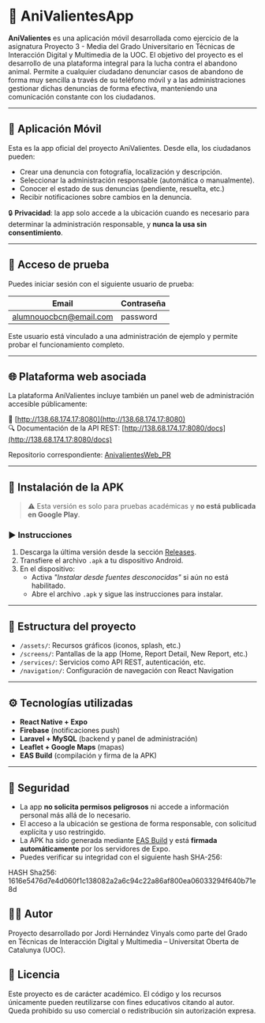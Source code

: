 # 🐾 AniValientesApp

**AniValientes** es una aplicación móvil desarrollada como ejercicio de la asignatura Proyecto 3 - Media del
Grado Universitario en Técnicas de Interacción Digital y Multimedia de la UOC. El objetivo del proyecto es
el desarrollo de una plataforma integral para la lucha contra el abandono animal. Permite a cualquier ciudadano 
denunciar casos de abandono de forma muy sencilla a través de su teléfono móvil y a las administraciones gestionar 
dichas denuncias de forma efectiva, manteniendo una comunicación constante con los ciudadanos.

---

## 📱 Aplicación Móvil


Esta es la app oficial del proyecto AniValientes. Desde ella, los ciudadanos pueden:

- Crear una denuncia con fotografía, localización y descripción.
- Seleccionar la administración responsable (automática o manualmente).
- Conocer el estado de sus denuncias (pendiente, resuelta, etc.)
- Recibir notificaciones sobre cambios en la denuncia.

🔒 **Privacidad**: la app solo accede a la ubicación cuando es necesario para determinar la administración responsable, y **nunca la usa sin consentimiento**.

---

## 🔑 Acceso de prueba

Puedes iniciar sesión con el siguiente usuario de prueba:

| Email                         | Contraseña |
|------------------------------|------------|
| alumnouocbcn@email.com       | password   |

Este usuario está vinculado a una administración de ejemplo y permite probar el funcionamiento completo.

---

## 🌐 Plataforma web asociada

La plataforma AniValientes incluye también un panel web de administración accesible públicamente:

🔗 [http://138.68.174.17:8080](http://138.68.174.17:8080)  
🔍 Documentación de la API REST: [http://138.68.174.17:8080/docs](http://138.68.174.17:8080/docs)

Repositorio correspondiente: [AnivalientesWeb_PR](https://github.com/jourdian/AnivalientesWeb_PR)

---

## 🚀 Instalación de la APK

> ⚠️ Esta versión es solo para pruebas académicas y **no está publicada en Google Play**.

### ▶️ Instrucciones

1. Descarga la última versión desde la sección [Releases](https://github.com/jourdian/AnivalientesApp_PR/releases).
2. Transfiere el archivo `.apk` a tu dispositivo Android.
3. En el dispositivo:
   - Activa *"Instalar desde fuentes desconocidas"* si aún no está habilitado.
   - Abre el archivo `.apk` y sigue las instrucciones para instalar.

---

## 📂 Estructura del proyecto

- `/assets/`: Recursos gráficos (iconos, splash, etc.)
- `/screens/`: Pantallas de la app (Home, Report Detail, New Report, etc.)
- `/services/`: Servicios como API REST, autenticación, etc.
- `/navigation/`: Configuración de navegación con React Navigation

---

## ⚙️ Tecnologías utilizadas

- **React Native + Expo**
- **Firebase** (notificaciones push)
- **Laravel + MySQL** (backend y panel de administración)
- **Leaflet + Google Maps** (mapas)
- **EAS Build** (compilación y firma de la APK)

---

## 🔐 Seguridad

- La app **no solicita permisos peligrosos** ni accede a información personal más allá de lo necesario.
- El acceso a la ubicación se gestiona de forma responsable, con solicitud explícita y uso restringido.
- La APK ha sido generada mediante [EAS Build](https://docs.expo.dev/eas/) y está **firmada automáticamente** por los servidores de Expo.
- Puedes verificar su integridad con el siguiente hash SHA-256:

HASH Sha256: 1616e5476d7e4d060f1c138082a2a6c94c22a86af800ea06033294f640b71e8d


## 👨‍💻 Autor

Proyecto desarrollado por Jordi Hernández Vinyals como parte del Grado en Técnicas de Interacción Digital y Multimedia – Universitat Oberta de Catalunya (UOC).


## 📄 Licencia

Este proyecto es de carácter académico. El código y los recursos únicamente pueden reutilizarse con fines educativos citando al autor.
Queda prohibido su uso comercial o redistribución sin autorización expresa.